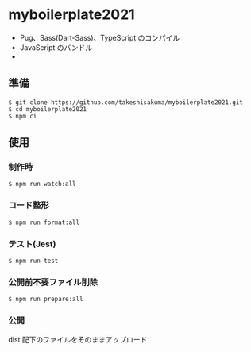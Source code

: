 # myboilerplate2021

- Pug、Sass(Dart-Sass)、TypeScript のコンパイル
- JavaScript のバンドル
-

## 準備

```
$ git clone https://github.com/takeshisakuma/myboilerplate2021.git
$ cd myboilerplate2021
$ npm ci
```

## 使用

### 制作時

```
$ npm run watch:all
```

### コード整形

```
$ npm run format:all
```

### テスト(Jest)

```
$ npm run test
```

### 公開前不要ファイル削除

```
$ npm run prepare:all
```

### 公開

dist 配下のファイルをそのままアップロード
